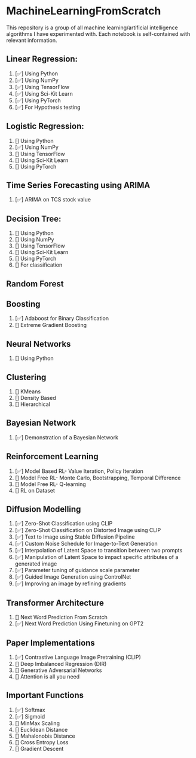 # MachineLearningFromScratch
This repository is a group of all machine learning/artificial intelligence algorithms I have experimented with. Each notebook is self-contained with relevant information.

## Linear Regression:
1. [✅] Using Python
2. [✅] Using NumPy
3. [✅] Using TensorFlow
4. [✅] Using Sci-Kit Learn
5. [✅] Using PyTorch
6. [✅] For Hypothesis testing

## Logistic Regression:
1. [] Using Python
2. [✅] Using NumPy
3. [] Using TensorFlow
4. [] Using Sci-Kit Learn
5. [] Using PyTorch

## Time Series Forecasting using ARIMA
1. [✅] ARIMA on TCS stock value

## Decision Tree:
1. [] Using Python
2. [] Using NumPy
3. [] Using TensorFlow
4. [] Using Sci-Kit Learn
5. [] Using PyTorch
6. [] For classification

## Random Forest

## Boosting
1. [✅] Adaboost for Binary Classification
2. [] Extreme Gradient Boosting

## Neural Networks
1. [] Using Python

## Clustering
1. [] KMeans
2. [] Density Based
3. [] Hierarchical

## Bayesian Network
1. [✅] Demonstration of a Bayesian Network

## Reinforcement Learning
1. [✅] Model Based RL- Value Iteration, Policy Iteration 
2. [] Model Free RL- Monte Carlo, Bootstrapping, Temporal Difference
3. [] Model Free RL- Q-learning
4. [] RL on Dataset

## Diffusion Modelling
1. [✅] Zero-Shot Classification using CLIP
2. [✅] Zero-Shot Classification on Distorted Image using CLIP
3. [✅] Text to Image using Stable Diffusion Pipeline
4. [✅] Custom Noise Schedule for Image-to-Text Generation
5. [✅] Interpolation of Latent Space to transition between two prompts
5. [✅] Manipulation of Latent Space to impact specific attributes of a generated image
7. [✅] Parameter tuning of guidance scale parameter
8. [✅] Guided Image Generation using ControlNet
9. [✅] Improving an image by refining gradients

## Transformer Architecture
1. [] Next Word Prediction From Scratch
2. [✅] Next Word Prediction Using Finetuning on GPT2 

## Paper Implementations
1. [✅] Contrastive Language Image Pretraining (CLIP)
2. [] Deep Imbalanced Regression (DIR)
3. [] Generative Adversarial Networks
4. [] Attention is all you need

## Important Functions
1. [✅] Softmax
2. [✅] Sigmoid
3. [] MinMax Scaling
4. [] Euclidean Distance
5. [] Mahalonobis Distance
6. [] Cross Entropy Loss
7. [] Gradient Descent